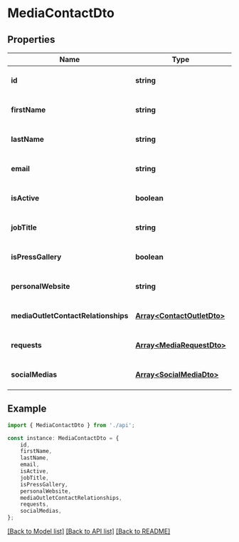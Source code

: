 # MediaContactDto


## Properties

Name | Type | Description | Notes
------------ | ------------- | ------------- | -------------
**id** | **string** |  | [optional] [default to undefined]
**firstName** | **string** |  | [optional] [default to undefined]
**lastName** | **string** |  | [optional] [default to undefined]
**email** | **string** |  | [optional] [default to undefined]
**isActive** | **boolean** |  | [optional] [default to undefined]
**jobTitle** | **string** |  | [optional] [default to undefined]
**isPressGallery** | **boolean** |  | [optional] [default to undefined]
**personalWebsite** | **string** |  | [optional] [default to undefined]
**mediaOutletContactRelationships** | [**Array&lt;ContactOutletDto&gt;**](ContactOutletDto.md) |  | [optional] [default to undefined]
**requests** | [**Array&lt;MediaRequestDto&gt;**](MediaRequestDto.md) |  | [optional] [default to undefined]
**socialMedias** | [**Array&lt;SocialMediaDto&gt;**](SocialMediaDto.md) |  | [optional] [default to undefined]

## Example

```typescript
import { MediaContactDto } from './api';

const instance: MediaContactDto = {
    id,
    firstName,
    lastName,
    email,
    isActive,
    jobTitle,
    isPressGallery,
    personalWebsite,
    mediaOutletContactRelationships,
    requests,
    socialMedias,
};
```

[[Back to Model list]](../README.md#documentation-for-models) [[Back to API list]](../README.md#documentation-for-api-endpoints) [[Back to README]](../README.md)
